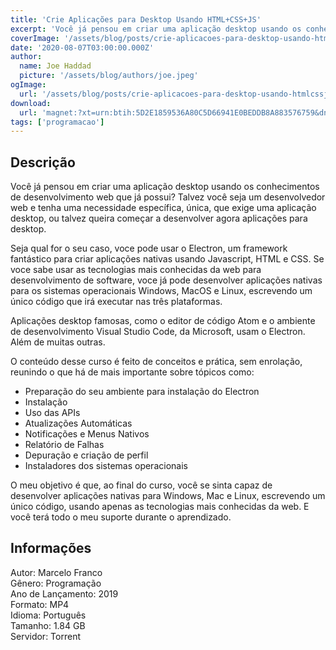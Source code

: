 ```yaml
---
title: 'Crie Aplicações para Desktop Usando HTML+CSS+JS'
excerpt: 'Você já pensou em criar uma aplicação desktop usando os conhecimentos de desenvolvimento web que já possui? Talvez você seja um desenvolvedor web e tenha uma necessidade específica, única, que exige uma aplicação desktop, ou talvez queira começar a desenvolver agora aplicações para desktop'
coverImage: '/assets/blog/posts/crie-aplicacoes-para-desktop-usando-htmlcssjs.jpg'
date: '2020-08-07T03:00:00.000Z'
author:
  name: Joe Haddad
  picture: '/assets/blog/authors/joe.jpeg'
ogImage:
  url: '/assets/blog/posts/crie-aplicacoes-para-desktop-usando-htmlcssjs.jpg'
download:
  url: 'magnet:?xt=urn:btih:5D2E1859536A80C5D66941E0BEDDB8A883576759&dn=Udemy%20-%20Electron%20Crie%20Aplica%c3%a7%c3%b5es%20Para%20Desktop%20Usando%20HTML%2bCSS%2bJS&tr=udp%3a%2f%2ftracker.openbittorrent.com%3a1337%2fannounce&tr=udp%3a%2f%2ftracker.opentrackr.org%3a1337%2fannounce'
tags: ['programacao']
---
```

<h2>Descrição</h2>
<p></p><p>Você já pensou em criar uma aplicação desktop usando os conhecimentos de desenvolvimento web que já possui? Talvez você seja um desenvolvedor web e tenha uma necessidade específica, única, que exige uma aplicação desktop, ou talvez queira começar a desenvolver agora aplicações para desktop. </p><p>Seja qual for o seu caso, voce pode usar o Electron, um framework fantástico para criar aplicações nativas usando Javascript, HTML e CSS. Se voce sabe usar as tecnologias mais conhecidas da web para desenvolvimento de software, voce já pode desenvolver aplicações nativas para os sistemas operacionais Windows, MacOS e Linux, escrevendo um único código que irá executar nas três plataformas. </p><p>Aplicações desktop famosas, como o editor de código Atom e o ambiente de desenvolvimento Visual Studio Code, da Microsoft, usam o Electron. Além de muitas outras. </p><p>O conteúdo desse curso é feito de conceitos e prática, sem enrolação, reunindo o que há de mais importante sobre tópicos como:</p><ul><li>Preparação do seu ambiente para instalação do Electron</li><li>Instalação</li><li>Uso das APIs</li><li>Atualizações Automáticas</li><li>Notificações e Menus Nativos</li><li>Relatório de Falhas</li><li>Depuração e criação de perfil</li><li>Instaladores dos sistemas operacionais</li></ul><p>O meu objetivo é que, ao final do curso, você se sinta capaz de desenvolver aplicações nativas para Windows, Mac e Linux, escrevendo um único código, usando apenas as tecnologias mais conhecidas da web. E você terá todo o meu suporte durante o aprendizado.</p><h2>Informações</h2><p>Autor: Marcelo Franco<br/>Gênero: Programação<br/>Ano de Lançamento: 2019<br/>Formato: MP4<br/>Idioma: Português<br/>Tamanho: 1.84 GB<br/>Servidor: Torrent</p>